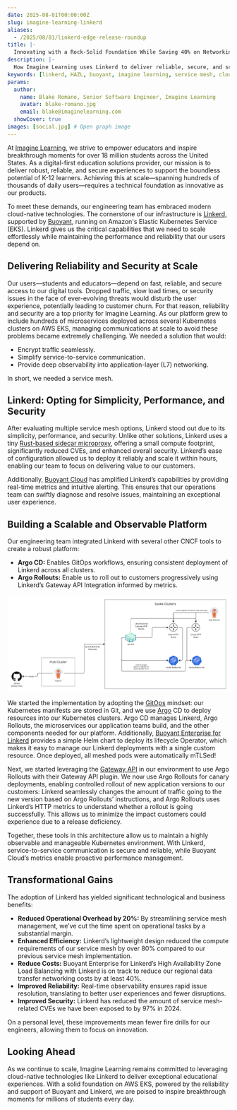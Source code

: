 ```yaml
---
date: 2025-08-01T00:00:00Z
slug: imagine-learning-linkerd
aliases:
  - /2025/08/01/linkerd-edge-release-roundup
title: |-
  Innovating with a Rock-Solid Foundation While Saving 40% on Networking Costs: Imagine Learning's Journey with Linkerd
description: |-
  How Imagine Learning uses Linkerd to deliver reliable, secure, and scalable educational solutions while reducing networking costs by 40%.
keywords: [linkerd, HAZL, buoyant, imagine learning, service mesh, cloud-native]
params:
  author:
    name: Blake Romano, Senior Software Engineer, Imagine Learning
    avatar: blake-romano.jpg
    email: blake@imaginelearning.com
  showCover: true
images: [social.jpg] # Open graph image
---
```


At [Imagine Learning](https://www.imaginelearning.com/), we strive to empower educators and inspire breakthrough moments for over 18 million students across the United States. As a digital-first education solutions provider, our mission is to deliver robust, reliable, and secure experiences to support the boundless potential of K-12 learners. Achieving this at scale—spanning hundreds of thousands of daily users—requires a technical foundation as innovative as our products.

To meet these demands, our engineering team has embraced modern cloud-native technologies. The cornerstone of our infrastructure is [Linkerd](https://linkerd.io/), supported by [Buoyant](https://www.buoyant.io/), running on Amazon's Elastic Kubernetes Service (EKS). Linkerd gives us the critical capabilities that we need to scale effortlessly while maintaining the performance and reliability that our users depend on.

## Delivering Reliability and Security at Scale

Our users—students and educators—depend on fast, reliable, and secure access to our digital tools. Dropped traffic, slow load times, or security issues in the face of ever-evolving threats would disturb the user experience, potentially leading to customer churn. For that reason, reliability and security are a top priority for Imagine Learning. As our platform grew to include hundreds of microservices deployed across several Kubernetes clusters on AWS EKS, managing communications at scale to avoid these problems became extremely challenging. We needed a solution that would:

* Encrypt traffic seamlessly.
* Simplify service-to-service communication.
* Provide deep observability into application-layer (L7) networking.

In short, we needed a service mesh.

## Linkerd: Opting for Simplicity, Performance, and Security

After evaluating multiple service mesh options, Linkerd stood out due to its simplicity, performance, and security. Unlike other solutions, Linkerd uses a tiny [Rust-based sidecar microproxy](/2020/07/23/under-the-hood-of-linkerds-state-of-the-art-rust-proxy-linkerd2-proxy/), offering a small compute footprint, significantly reduced CVEs, and enhanced overall security. Linkerd’s ease of configuration allowed us to deploy it reliably and scale it within hours, enabling our team to focus on delivering value to our customers.

Additionally, [Buoyant Cloud](https://docs.buoyant.io/buoyant-cloud/getting-started/what-data-does-buoyant-cloud-collect/) has amplified Linkerd’s capabilities by providing real-time metrics and intuitive alerting. This ensures that our operations team can swiftly diagnose and resolve issues, maintaining an exceptional user experience.

## Building a Scalable and Observable Platform

Our engineering team integrated Linkerd with several other CNCF tools to create a robust platform:

* **Argo CD:** Enables GitOps workflows, ensuring consistent deployment of Linkerd across all clusters.
* **Argo Rollouts:** Enable us to roll out to customers progressively using Linkerd’s Gateway API Integration informed by metrics.

![Linkerd Architecture](Linkerd%20Architecture.jpg)

We started the implementation by adopting the [GitOps](https://glossary.cncf.io/gitops/) mindset: our Kubernetes manifests are stored in Git, and we use [Argo](https://argoproj.github.io/) CD to deploy resources into our Kubernetes clusters. Argo CD manages Linkerd, Argo Rollouts, the microservices our application teams build, and the other components needed for our platform. Additionally, [Buoyant Enterprise for Linkerd](https://www.buoyant.io/linkerd-enterprise) provides a simple Helm chart to deploy its lifecycle Operator, which makes it easy to manage our Linkerd deployments with a single custom resource. Once deployed, all meshed pods were automatically mTLSed!

Next, we started leveraging the [Gateway API](https://gateway-api.sigs.k8s.io/) in our environment to use Argo Rollouts with their Gateway API plugin. We now use Argo Rollouts for canary deployments, enabling controlled rollout of new application versions to our customers: Linkerd seamlessly changes the amount of traffic going to the new version based on Argo Rollouts’ instructions, and Argo Rollouts uses Linkerd’s HTTP metrics to understand whether a rollout is going successfully. This allows us to minimize the impact customers could experience due to a release deficiency.

Together, these tools in this architecture allow us to maintain a highly observable and manageable Kubernetes environment. With Linkerd, service-to-service communication is secure and reliable, while Buoyant Cloud’s metrics enable proactive performance management.

## Transformational Gains

The adoption of Linkerd has yielded significant technological and business benefits:

* **Reduced Operational Overhead by 20%:** By streamlining service mesh management, we’ve cut the time spent on operational tasks by a substantial margin.
* **Enhanced Efficiency:** Linkerd’s lightweight design reduced the compute requirements of our service mesh by over 80% compared to our previous service mesh implementation.
* **Reduce Costs:** Buoyant Enterprise for Linkerd’s High Availability Zone Load Balancing with Linkerd is on track to reduce our regional data transfer networking costs by at least 40%.
* **Improved Reliability:** Real-time observability ensures rapid issue resolution, translating to better user experiences and fewer disruptions.
* **Improved Security:** Linkerd has reduced the amount of service mesh-related CVEs we have been exposed to by 97% in 2024.

On a personal level, these improvements mean fewer fire drills for our engineers, allowing them to focus on innovation.

## Looking Ahead

As we continue to scale, Imagine Learning remains committed to leveraging cloud-native technologies like Linkerd to deliver exceptional educational experiences. With a solid foundation on AWS EKS, powered by the reliability and support of Buoyant and Linkerd, we are poised to inspire breakthrough moments for millions of students every day.
